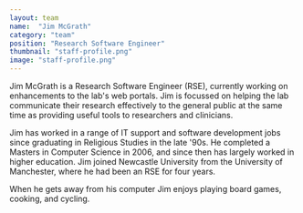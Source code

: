 ```yaml
---
layout: team
name:  "Jim McGrath"
category: "team"
position: "Research Software Engineer"
thumbnail: "staff-profile.png"
image: "staff-profile.png"
---
```

Jim McGrath is a Research Software Engineer (RSE), currently working on enhancements to the lab's web portals. Jim is focussed on helping the lab communicate their research effectively to the general public at the same time as providing useful tools to researchers and clinicians.

Jim has worked in a range of IT support and software development jobs since graduating in Religious Studies in the late '90s. He completed a Masters in Computer Science in 2006, and since then has largely worked in higher education. Jim joined Newcastle University from the University of Manchester, where he had been an RSE for four years.

When he gets away from his computer Jim enjoys playing board games, cooking, and cycling.
